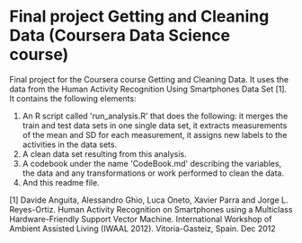 # Final project Getting and Cleaning Data (Coursera Data Science course)
Final project for the Coursera course Getting and Cleaning Data. It uses the data from the Human Activity Recognition Using Smartphones Data Set [1]. It contains the following elements:

1. An R script called 'run_analysis.R' that does the following: it merges the train and test data sets in one single data set, it extracts measurements of the mean and SD for each measurement, it assigns new labels to the activities in the data sets.
2. A clean data set resulting from this analysis.
3. A codebook under the name 'CodeBook.md' describing the variables, the data and any transformations or work performed to clean the data.
4. And this readme file.


[1] Davide Anguita, Alessandro Ghio, Luca Oneto, Xavier Parra and Jorge L. Reyes-Ortiz. Human Activity Recognition on Smartphones using a Multiclass Hardware-Friendly Support Vector Machine. International Workshop of Ambient Assisted Living (IWAAL 2012). Vitoria-Gasteiz, Spain. Dec 2012
